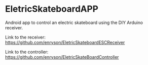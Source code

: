 # EletricSkateboardAPP

Android app to control an electric skateboard using the DIY Arduino receiver.

Link to the receiver: https://github.com/enryson/EletricSkateboardESCReceiver

Link to the controller: https://github.com/enryson/EletricSkateBoardController